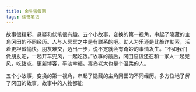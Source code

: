 ```yaml
---
title: 余生皆假期
tags: 读书笔记
---
```


故事很精彩，悬疑和伏笔很有趣。五个小故事，变换的第一视角，串起了隐藏的主角冈田的不同经历。人与人冥冥之中是有联系的吧。助人为乐还是比敲诈勒索，活着更坦诚愉快。朋友难交，迈出一步，说不定就会有奇妙的事情发生。“不如我们做朋友吧，一起开车兜风，一起吃饭。”故事的最后，冈田应该还在和一家人一起兜风，吃甜点，更新博客，平淡幸福。毒岛老大也是个温柔的人。

五个小故事，变换的第一视角，串起了隐藏的主角冈田的不同经历。多方位地了解了冈田的故事。故事中的人物都能